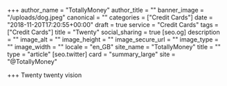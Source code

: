 +++
author_name = "TotallyMoney"
author_title = ""
banner_image = "/uploads/dog.jpeg"
canonical = ""
categories = ["Credit Cards"]
date = "2018-11-20T17:20:55+00:00"
draft = true
service = "Credit Cards"
tags = ["Credit Cards"]
title = "Twenty"
social_sharing = true
[seo.og]
description = ""
image_alt = ""
image_height = ""
image_secure_url = ""
image_type = ""
image_width = ""
locale = "en_GB"
site_name = "TotallyMoney"
title = ""
type = "article"
[seo.twitter]
card = "summary_large"
site = "@TotallyMoney"

+++
Twenty twenty vision
